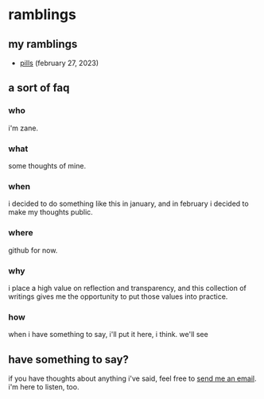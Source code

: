 # ramblings


## my ramblings
- [pills](ramblings/1-pills.md) (february 27, 2023)


## a sort of faq

### who
i'm zane.

### what
some thoughts of mine.

### when
i decided to do something like this in january, and in february i decided to make my thoughts public.

### where
github for now.

### why
i place a high value on reflection and transparency, and this collection of writings gives me the opportunity to put those values into practice.

### how
when i have something to say, i'll put it here, i think. we'll see


## have something to say?
if you have thoughts about anything i've said, feel free to [send me an email](mailto:hey@zanestjohn.com?subject=ramblings). i'm here to listen, too.